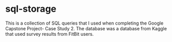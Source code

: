# sql-storage
This is a collection of SQL queries that I used when completing the Google Capstone Project- Case Study 2. The database was a  database from Kaggle that used survey results from FitBit users.
